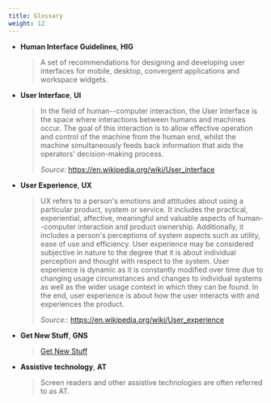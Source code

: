 ```yaml
---
title: Glossary
weight: 12
---
```


-   **Human Interface Guidelines**, **HIG**

    > A set of recommendations for designing and developing user
    > interfaces for mobile, desktop, convergent applications and
    > workspace widgets.

-   **User Interface**, **UI**

    > In the field of human--computer interaction, the User Interface is
    > the space where interactions between humans and machines occur.
    > The goal of this interaction is to allow effective operation and
    > control of the machine from the human end, whilst the machine
    > simultaneously feeds back information that aids the operators\'
    > decision-making process.
    >
    > *Source*: <https://en.wikipedia.org/wiki/User_interface>

-   **User Experience**, **UX**

    > UX refers to a person\'s emotions and attitudes about using a
    > particular product, system or service. It includes the practical,
    > experiential, affective, meaningful and valuable aspects of
    > human--computer interaction and product ownership. Additionally,
    > it includes a person's perceptions of system aspects such as
    > utility, ease of use and efficiency. User experience may be
    > considered subjective in nature to the degree that it is about
    > individual perception and thought with respect to the system. User
    > experience is dynamic as it is constantly modified over time due
    > to changing usage circumstances and changes to individual systems
    > as well as the wider usage context in which they can be found. In
    > the end, user experience is about how the user interacts with and
    > experiences the product.
    >
    > *Source:*: <https://en.wikipedia.org/wiki/User_experience>

-   **Get New Stuff**, **GNS**

    > [Get New Stuff](/hig/platform/getnew)

-   **Assistive technology**, **AT**

    > Screen readers and other assistive technologies are often referred
    > to as AT.
